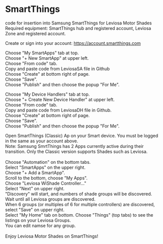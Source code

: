 # SmartThings
code for insertion into Samsung SmartThings for Leviosa Motor Shades
Required equipment:  SmartThings hub and registered account, Leviosa Zone and registered account.

Create or sign into your account:
https://account.smartthings.com

Choose "My SmartApps" tab at top. <br>
Choose "+ New SmartApp" at upper left.<br>
Choose "From code" tab.<br>
Copy and paste code from LeviosaSA file in Github<br>
Choose "Create" at bottom right of page.<br>
Choose "Save".<br>
Choose "Publish" and then choose the popup "For Me".<br>

Choose "My Device Handlers" tab at top.<br>
Choose "+ Create New Device Handler" at upper left.<br>
Choose "From code" tab.<br>
Copy and paste code from LeviosaDH file in Github.<br>
Choose "Create" at bottom right of page.<br>
Choose "Save".<br>
Choose "Publish" and then choose the popup "For Me".<br>

Open SmartThings (Classic) Ap on your Smart device.  You must be logged in the same as your account above.<br>
Note:  Samsung SmrtThings has 2 Apps currently active during their transition.  Only the Classic version supports Shades such as Leviosa.<br><br>
Choose "Automation" on the bottom tabs.<br>
Select "SmartApps" on the upper right.<br>
Choose "+ Add a SmartApp".<br>
Scroll to the bottom, choose "My Apps".<br>
Choose "Leviosa WiShade Controller..."<br>
Select "Next" on upper right.<br>
"Discovery" will start, and numbers of shade groups will be discovered.  Wait until all Leviosa groups are discovered.<br>
When 6 groups (or multiples of 6 for multiple controllers) are discovered, select "Save" on upper right.<br>
Select "My Home" tab on bottom.  Choose "Things" (top tabs) to see the listings on your Leviosa Groups.<br>
You can edit namse for any group.<br><br>
Enjoy Leviosa Motor Shades on SmartThings!<br>

